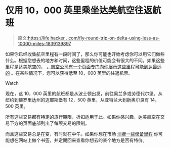 # 仅用 10，000 英里乘坐达美航空往返航班

> 原文:[https://life hacker . com/fly-round-trip-on-delta-using-less-as-10000-miles-1839139897](https://lifehacker.com/fly-roundtrip-on-delta-using-as-few-as-10-000-miles-1839139897)

如果你已经收集航空里程有一段时间了，那么你可能也开始考虑你可以用它们做些什么。根据您想去的地方和时间，这些里程的价值可能会有很大的不同。如果这些里程是达美航空的， [，航空公司有一个页面专门向你展示这些里程可能到达最远的](https://www.delta.com/content/www/en_US/shop/deals-and-offers/north-america/skymiles-award-travel-deals.html) 。在某些情况下，您可以获得低至 10，000 英里的往返机票。

Watch

现在，这 10，000 英里的航班都是从波士顿出发，前往奥兰多或劳德代尔堡。从纽约到佛罗里达州的迈耶斯堡有 12，500 英里，从亚特兰大到新奥尔良有 14，500 英里。

所有这些交易都有特定的旅行期限，折扣适用于此。如果你感兴趣，达美航空在交易下方的页面底部列出了每项交易的限制。

而且这些交易总是在变，有时就在中午。如果你想在市场 [消费一些储备里程](http://www.deltaskymileslife.com/) 你可能想在网站上做个书签，并定期回来查看你想去的某个地方是否有特价。